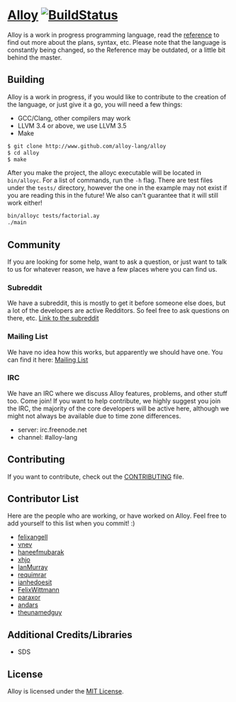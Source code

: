 # [Alloy](http://alloy-lang.org) [![BuildStatus](https://travis-ci.org/alloy-lang/alloy.svg?branch=master)](https://travis-ci.org/alloy-lang/alloy)
Alloy is a work in progress programming language, read the [reference](docs/REFERENCE.md) to find out more about the plans, syntax, etc. Please note that the language is constantly being changed, so the Reference may be outdated, or a little bit behind the master.

## Building
Alloy is a work in progress, if you would like to contribute to the creation of the language, or just give it a go, you will
need a few things:

* GCC/Clang, other compilers may work
* LLVM 3.4 or above, we use LLVM 3.5
* Make

```bash
$ git clone http://www.github.com/alloy-lang/alloy
$ cd alloy
$ make
```

After you make the project, the alloyc executable will be located in `bin/alloyc`. For a list of commands,
run the `-h` flag. There are test files under the `tests/` directory, however the one in the example may not exist
if you are reading this in the future! We also can't guarantee that it will still work either!

```bash
bin/alloyc tests/factorial.ay
./main
```

## Community
If you are looking for some help, want to ask a question, or just want to talk to us for whatever reason, we have a few
places where you can find us.

### Subreddit
We have a subreddit, this is mostly to get it before someone else does, but a lot of the developers are active Redditors. So feel
free to ask questions on there, etc.
[Link to the subreddit](http://www.reddit.com/r/alloy_lang)

### Mailing List
We have no idea how this works, but apparently we should have one. You can find it here:
[Mailing List](https://groups.google.com/forum/#!forum/alloy-lang)

### IRC
We have an IRC where we discuss Alloy features, problems, and other stuff too. Come join! If you want to help contribute,
we highly suggest you join the IRC, the majority of the core developers will be active here, although we might not always be available due to time zone differences.

* server: irc.freenode.net
* channel: #alloy-lang

## Contributing
If you want to contribute, check out the [CONTRIBUTING](CONTRIBUTING.md) file.

## Contributor List
Here are the people who are working, or have worked on Alloy. Feel free to add yourself
to this list when you commit! :)

* [felixangell](https://github.com/felixangell)
* [vnev](https://github.com/vnev)
* [haneefmubarak](https://github.com/haneefmubarak)
* [xhjo](https://github.com/xhjo)
* [IanMurray](https://github.com/IanMurray)
* [requimrar](https://github.com/requimrar)
* [ianhedoesit](https://github.com/ianhedoesit)
* [FelixWittmann](https://github.com/FelixWittmann)
* [paraxor](https://github.com/paraxor)
* [andars](https://github.com/andars)
* [theunamedguy](https://github.com/theunamedguy)

## Additional Credits/Libraries

* SDS

## License
Alloy is licensed under the [MIT License](/LICENSE.md).
